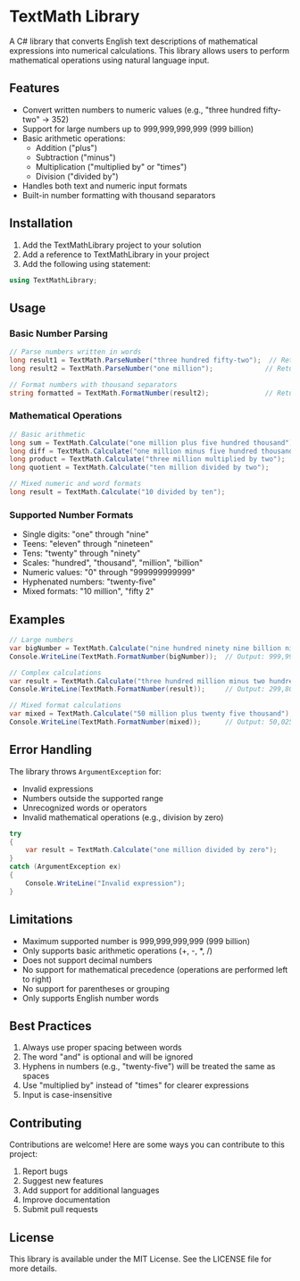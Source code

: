 # TextMath Library

A C# library that converts English text descriptions of mathematical expressions into numerical calculations. This library allows users to perform mathematical operations using natural language input.

## Features

- Convert written numbers to numeric values (e.g., "three hundred fifty-two" → 352)
- Support for large numbers up to 999,999,999,999 (999 billion)
- Basic arithmetic operations:
  - Addition ("plus")
  - Subtraction ("minus")
  - Multiplication ("multiplied by" or "times")
  - Division ("divided by")
- Handles both text and numeric input formats
- Built-in number formatting with thousand separators

## Installation

1. Add the TextMathLibrary project to your solution
2. Add a reference to TextMathLibrary in your project
3. Add the following using statement:
```csharp
using TextMathLibrary;
```

## Usage

### Basic Number Parsing

```csharp
// Parse numbers written in words
long result1 = TextMath.ParseNumber("three hundred fifty-two");  // Returns: 352
long result2 = TextMath.ParseNumber("one million");             // Returns: 1000000

// Format numbers with thousand separators
string formatted = TextMath.FormatNumber(result2);              // Returns: "1,000,000"
```

### Mathematical Operations

```csharp
// Basic arithmetic
long sum = TextMath.Calculate("one million plus five hundred thousand");  // Returns: 1500000
long diff = TextMath.Calculate("one million minus five hundred thousand"); // Returns: 500000
long product = TextMath.Calculate("three million multiplied by two");     // Returns: 6000000
long quotient = TextMath.Calculate("ten million divided by two");         // Returns: 5000000

// Mixed numeric and word formats
long result = TextMath.Calculate("10 divided by ten");                    // Returns: 1
```

### Supported Number Formats

- Single digits: "one" through "nine"
- Teens: "eleven" through "nineteen"
- Tens: "twenty" through "ninety"
- Scales: "hundred", "thousand", "million", "billion"
- Numeric values: "0" through "999999999999"
- Hyphenated numbers: "twenty-five"
- Mixed formats: "10 million", "fifty 2"

## Examples

```csharp
// Large numbers
var bigNumber = TextMath.Calculate("nine hundred ninety nine billion nine hundred ninety nine million nine hundred ninety nine thousand nine hundred ninety nine");
Console.WriteLine(TextMath.FormatNumber(bigNumber));  // Output: 999,999,999,999

// Complex calculations
var result = TextMath.Calculate("three hundred million minus two hundred thousand");
Console.WriteLine(TextMath.FormatNumber(result));     // Output: 299,800,000

// Mixed format calculations
var mixed = TextMath.Calculate("50 million plus twenty five thousand");
Console.WriteLine(TextMath.FormatNumber(mixed));      // Output: 50,025,000
```

## Error Handling

The library throws `ArgumentException` for:
- Invalid expressions
- Numbers outside the supported range
- Unrecognized words or operators
- Invalid mathematical operations (e.g., division by zero)

```csharp
try
{
    var result = TextMath.Calculate("one million divided by zero");
}
catch (ArgumentException ex)
{
    Console.WriteLine("Invalid expression");
}
```

## Limitations

- Maximum supported number is 999,999,999,999 (999 billion)
- Only supports basic arithmetic operations (+, -, *, /)
- Does not support decimal numbers
- No support for mathematical precedence (operations are performed left to right)
- No support for parentheses or grouping
- Only supports English number words

## Best Practices

1. Always use proper spacing between words
2. The word "and" is optional and will be ignored
3. Hyphens in numbers (e.g., "twenty-five") will be treated the same as spaces
4. Use "multiplied by" instead of "times" for clearer expressions
5. Input is case-insensitive

## Contributing

Contributions are welcome! Here are some ways you can contribute to this project:
1. Report bugs
2. Suggest new features
3. Add support for additional languages
4. Improve documentation
5. Submit pull requests

## License

This library is available under the MIT License. See the LICENSE file for more details.
